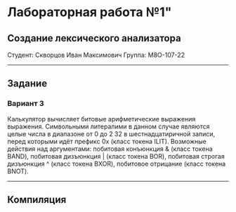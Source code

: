 # Лабораторная работа №1"
## Создание лексического анализатора
Студент: Скворцов Иван Максимович
Группа: М8О-107-22

---

## Задание
### Вариант 3
Калькулятор вычисляет битовые арифметические выражения выражения. Символьными литералими в данном случае являются целые числа в диапазоне от
0 до 2
32 в шестнадцатиричной записи, перед которыми идёт префикс 0x (класс
токена ILIT). Возможные действия над аргументами: побитовая конъюнкция &
(класс токена BAND), побитовая дизъюнкция | (класс токена BOR), побитовая строгая дизъюнкция ^ (класс токена BXOR), побитовое отрицание (класс токена BNOT).

---

## Компиляция